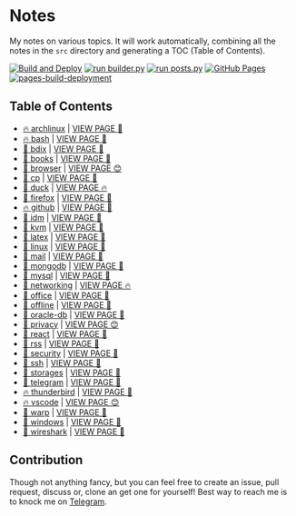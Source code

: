 # Notes

My notes on various topics. It will work automatically, combining all the notes in the `src` directory and generating a TOC (Table of Contents).

[![Build and Deploy](https://github.com/SharafatKarim/notes/actions/workflows/action.yml/badge.svg)](https://github.com/SharafatKarim/notes/actions/workflows/action.yml)
[![run builder.py](https://github.com/SharafatKarim/notes/actions/workflows/action.yml/badge.svg)](https://github.com/SharafatKarim/notes/actions/workflows/action.yml)
[![run posts.py](https://github.com/SharafatKarim/notes/actions/workflows/posts.yml/badge.svg)](https://github.com/SharafatKarim/notes/actions/workflows/posts.yml)
[![GitHub Pages](https://github.com/SharafatKarim/notes/actions/workflows/gh-pages.yml/badge.svg)](https://github.com/SharafatKarim/notes/actions/workflows/gh-pages.yml)
[![pages-build-deployment](https://github.com/SharafatKarim/notes/actions/workflows/pages/pages-build-deployment/badge.svg)](https://github.com/SharafatKarim/notes/actions/workflows/pages/pages-build-deployment)


## Table of Contents

- [🔥 archlinux](src/archlinux.md) | <a href='https://sharafat.is-a.dev/notes/archlinux' target='_blank'>VIEW PAGE 🎸</a>
- [🔥 bash](src/bash.md) | <a href='https://sharafat.is-a.dev/notes/bash' target='_blank'>VIEW PAGE 👾</a>
- [🌈 bdix](src/bdix.md) | <a href='https://sharafat.is-a.dev/notes/bdix' target='_blank'>VIEW PAGE 🚀</a>
- [🎉 books](src/books.md) | <a href='https://sharafat.is-a.dev/notes/books' target='_blank'>VIEW PAGE 🎸</a>
- [🤖 browser](src/browser.md) | <a href='https://sharafat.is-a.dev/notes/browser' target='_blank'>VIEW PAGE 😊</a>
- [🎸 cp](src/cp.md) | <a href='https://sharafat.is-a.dev/notes/cp' target='_blank'>VIEW PAGE 🌟</a>
- [🎸 duck](src/duck.md) | <a href='https://sharafat.is-a.dev/notes/duck' target='_blank'>VIEW PAGE 🔥</a>
- [🌈 firefox](src/firefox.md) | <a href='https://sharafat.is-a.dev/notes/firefox' target='_blank'>VIEW PAGE 🌟</a>
- [🔥 github](src/github.md) | <a href='https://sharafat.is-a.dev/notes/github' target='_blank'>VIEW PAGE 🌟</a>
- [👾 idm](src/idm.md) | <a href='https://sharafat.is-a.dev/notes/idm' target='_blank'>VIEW PAGE 🍕</a>
- [👾 kvm](src/kvm.md) | <a href='https://sharafat.is-a.dev/notes/kvm' target='_blank'>VIEW PAGE 🎉</a>
- [🎸 latex](src/latex.md) | <a href='https://sharafat.is-a.dev/notes/latex' target='_blank'>VIEW PAGE 🤖</a>
- [🎸 linux](src/linux.md) | <a href='https://sharafat.is-a.dev/notes/linux' target='_blank'>VIEW PAGE 👾</a>
- [🤖 mail](src/mail.md) | <a href='https://sharafat.is-a.dev/notes/mail' target='_blank'>VIEW PAGE 🎸</a>
- [🚀 mongodb](src/mongodb.md) | <a href='https://sharafat.is-a.dev/notes/mongodb' target='_blank'>VIEW PAGE 🍕</a>
- [🎸 mysql](src/mysql.md) | <a href='https://sharafat.is-a.dev/notes/mysql' target='_blank'>VIEW PAGE 🤖</a>
- [🤖 networking](src/networking.md) | <a href='https://sharafat.is-a.dev/notes/networking' target='_blank'>VIEW PAGE 🔥</a>
- [🍕 office](src/office.md) | <a href='https://sharafat.is-a.dev/notes/office' target='_blank'>VIEW PAGE 🌈</a>
- [🎉 offline](src/offline.md) | <a href='https://sharafat.is-a.dev/notes/offline' target='_blank'>VIEW PAGE 🍕</a>
- [🤖 oracle-db](src/oracle-db.md) | <a href='https://sharafat.is-a.dev/notes/oracle-db' target='_blank'>VIEW PAGE 🎸</a>
- [🎸 privacy](src/privacy.md) | <a href='https://sharafat.is-a.dev/notes/privacy' target='_blank'>VIEW PAGE 😊</a>
- [🤖 react](src/react.md) | <a href='https://sharafat.is-a.dev/notes/react' target='_blank'>VIEW PAGE 🍕</a>
- [👾 rss](src/rss.md) | <a href='https://sharafat.is-a.dev/notes/rss' target='_blank'>VIEW PAGE 🎉</a>
- [🎸 security](src/security.md) | <a href='https://sharafat.is-a.dev/notes/security' target='_blank'>VIEW PAGE 👾</a>
- [🤖 ssh](src/ssh.md) | <a href='https://sharafat.is-a.dev/notes/ssh' target='_blank'>VIEW PAGE 🌟</a>
- [🍕 storages](src/storages.md) | <a href='https://sharafat.is-a.dev/notes/storages' target='_blank'>VIEW PAGE 🤖</a>
- [🤖 telegram](src/telegram.md) | <a href='https://sharafat.is-a.dev/notes/telegram' target='_blank'>VIEW PAGE 🎉</a>
- [🔥 thunderbird](src/thunderbird.md) | <a href='https://sharafat.is-a.dev/notes/thunderbird' target='_blank'>VIEW PAGE 👾</a>
- [🔥 vscode](src/vscode.md) | <a href='https://sharafat.is-a.dev/notes/vscode' target='_blank'>VIEW PAGE 😊</a>
- [🎸 warp](src/warp.md) | <a href='https://sharafat.is-a.dev/notes/warp' target='_blank'>VIEW PAGE 🤖</a>
- [🍕 windows](src/windows.md) | <a href='https://sharafat.is-a.dev/notes/windows' target='_blank'>VIEW PAGE 👾</a>
- [🤖 wireshark](src/wireshark.md) | <a href='https://sharafat.is-a.dev/notes/wireshark' target='_blank'>VIEW PAGE 🍕</a>

## Contribution

Though not anything fancy, but you can feel free to create an issue, pull request, discuss or, clone an get one for yourself!
Best way to reach me is to knock me on [Telegram](https://t.me/SharafatKarim).

